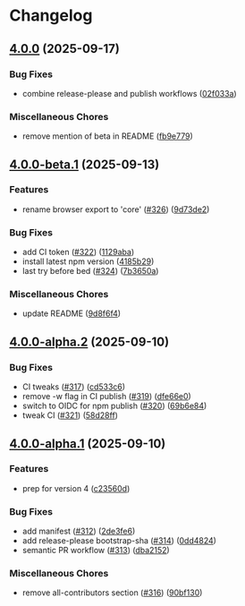 # Changelog

## [4.0.0](https://github.com/bgub/eta/compare/eta-v4.0.0-beta.1...eta-v4.0.0) (2025-09-17)


### Bug Fixes

* combine release-please and publish workflows ([02f033a](https://github.com/bgub/eta/commit/02f033a2db05f98b246e254288a21ca2b2e14fd8))


### Miscellaneous Chores

* remove mention of beta in README ([fb9e779](https://github.com/bgub/eta/commit/fb9e7795f6ed81d4cdcec831518af0b503821137))

## [4.0.0-beta.1](https://github.com/bgub/eta/compare/eta-v4.0.0-alpha.2...eta-v4.0.0-beta.1) (2025-09-13)


### Features

* rename browser export to 'core' ([#326](https://github.com/bgub/eta/issues/326)) ([9d73de2](https://github.com/bgub/eta/commit/9d73de247d2cc0ae824ab47623240ee3e5c5088a))


### Bug Fixes

* add CI token ([#322](https://github.com/bgub/eta/issues/322)) ([1129aba](https://github.com/bgub/eta/commit/1129aba061d53d9e2a379b6c86f9b3f453a1b569))
* install latest npm version ([4185b29](https://github.com/bgub/eta/commit/4185b290717cba0fc33e8044f0e6d464d1dce4b6))
* last try before bed ([#324](https://github.com/bgub/eta/issues/324)) ([7b3650a](https://github.com/bgub/eta/commit/7b3650a26a9fd69e4df78a60614ad10164154b2d))


### Miscellaneous Chores

* update README ([9d8f6f4](https://github.com/bgub/eta/commit/9d8f6f480beacea41aa39458699347022c15025a))

## [4.0.0-alpha.2](https://github.com/bgub/eta/compare/eta-v4.0.0-alpha.1...eta-v4.0.0-alpha.2) (2025-09-10)


### Bug Fixes

* CI tweaks ([#317](https://github.com/bgub/eta/issues/317)) ([cd533c6](https://github.com/bgub/eta/commit/cd533c63a1f03919a68145cb4cdb09a3346e53fa))
* remove -w flag in CI publish ([#319](https://github.com/bgub/eta/issues/319)) ([dfe66e0](https://github.com/bgub/eta/commit/dfe66e022f1763264fe12ce9cc885d85437560ae))
* switch to OIDC for npm publish ([#320](https://github.com/bgub/eta/issues/320)) ([69b6e84](https://github.com/bgub/eta/commit/69b6e8447f6a6f2a3c1923d6ccc521a7a7a37693))
* tweak CI ([#321](https://github.com/bgub/eta/issues/321)) ([58d28ff](https://github.com/bgub/eta/commit/58d28ff6d0b49ce6e7e344e7eb77f00e4937b686))

## [4.0.0-alpha.1](https://github.com/bgub/eta/compare/eta-v3.5.0...eta-v4.0.0-alpha.1) (2025-09-10)


### Features

* prep for version 4 ([c23560d](https://github.com/bgub/eta/commit/c23560debc876aa78725d88b9300c81c92b0a5f4))


### Bug Fixes

* add manifest ([#312](https://github.com/bgub/eta/issues/312)) ([2de3fe6](https://github.com/bgub/eta/commit/2de3fe6716e284963040d282d21605abe4dd273a))
* add release-please bootstrap-sha ([#314](https://github.com/bgub/eta/issues/314)) ([0dd4824](https://github.com/bgub/eta/commit/0dd48248a2737899600084626425b53bfc166130))
* semantic PR workflow ([#313](https://github.com/bgub/eta/issues/313)) ([dba2152](https://github.com/bgub/eta/commit/dba215257c7c286c2fdb84cfc8b055457c56754e))


### Miscellaneous Chores

* remove all-contributors section ([#316](https://github.com/bgub/eta/issues/316)) ([90bf130](https://github.com/bgub/eta/commit/90bf1309ae90b16ee03fbf95b8845c3ceef653e9))
